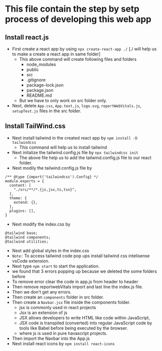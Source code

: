 # This file contain the step by setp process of developing this web app
## Install react.js
- First create a react app by using `npx create-react-app ./` [./ will help us to make a create a react app in same folder]
    - This above command will create following files and folders
        - node_modules
        - public
        - src
        - .gitignore
        - package-lock.json
        - package.json
        - README.md
    - But we have to only work on src folder only.
- Next, delete `App.css`, `App.text,js`, `logo.svg`, `reportWebVitals.js`, `setupTest.js` files in the src folder. 
## Install TailWind.css
- Next install tailwind in the created react app by `npm install -D tailwindcss` 
    - This command will help us to install tailwind
- Next initalize the tailwind.config.js file by `npx tailwindcss init`
    - The above file help us to add the tailwind.config.js file to our react folder.
- Next modily the tailwind.config.js file by 
```
/** @type {import('tailwindcss').Config} */
module.exports = {
  content: [
    "./src/**/*.{js,jsx,ts,tsx}",
  ],
  theme: {
    extend: {},
  },
  plugins: [],
}
```
- Next modify the index.css by 
```
@tailwind base;
@tailwind components;
@tailwind utilities;
```
- Next add global styles in the index.css
- `Note:` To access tailwind code pop ups install tailwind css intelisense vsCode extension.
- Next type `npm start` to start the application.
- we found that 3 errors popping up because we deleted the some folders before
- To remove error clear the code in app.js from header to header
- Then remove reportwebVitals import and last line the index.js file.
- Then we don't get any errors.
- Then create an `components` folder in src folder.
- Then create a `Navbar.jsx` file inside the components folder.
    - jsx is commonly used in react projects
    - Jsx is an extension of js
    - JSX allows developers to write HTML like code within JavaScript,
    - JSX code is transpiled (converted) into regular JavaScript code by tools like Babel before being executed by the browser.
    - where js is used in pure havascript projects.
- Then import the Navbar into the App.js
- Next install react icons by `npm install react-icons`